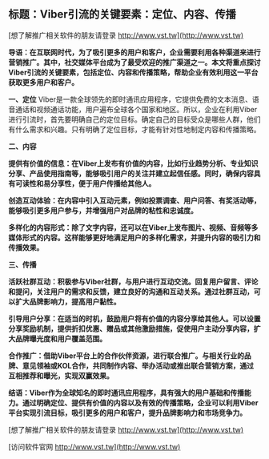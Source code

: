 ## **标题：Viber引流的关键要素：定位、内容、传播**

[想了解推广相关软件的朋友请登录 http://www.vst.tw](http://www.vst.tw)

**导语：在互联网时代，为了吸引更多的用户和客户，企业需要利用各种渠道来进行营销推广。其中，社交媒体平台成为了最受欢迎的推广渠道之一。本文将重点探讨Viber引流的关键要素，包括定位、内容和传播策略，帮助企业有效利用这一平台获取更多用户和客户。**

**一、定位**
Viber是一款全球领先的即时通讯应用程序，它提供免费的文本消息、语音通话和视频通话功能，用户遍布全球各个国家和地区。所以，企业在利用Viber进行引流时，首先要明确自己的定位目标。确定自己的目标受众是哪些人群，他们有什么需求和兴趣。只有明确了定位目标，才能有针对性地制定内容和传播策略。

**二、内容**

**提供有价值的信息：在Viber上发布有价值的内容，比如行业趋势分析、专业知识分享、产品使用指南等，能够吸引用户的关注并建立起信任感。同时，确保内容具有可读性和易分享性，便于用户传播给其他人。**

**创造互动体验：在内容中引入互动元素，例如投票调查、用户问答、有奖活动等，能够吸引更多用户参与，并增强用户对品牌的粘性和忠诚度。**

**多样化的内容形式：除了文字内容，还可以在Viber上发布图片、视频、音频等多媒体形式的内容。这样能够更好地满足用户的多样化需求，并提升内容的吸引力和传播效果。**

**三、传播**

**活跃社群互动：积极参与Viber社群，与用户进行互动交流。回复用户留言、评论和提问，关注用户的需求和反馈，建立良好的沟通和互动关系。通过社群互动，可以扩大品牌影响力，提高用户黏性。**

**引导用户分享：在适当的时机，鼓励用户将有价值的内容分享给其他人。可以设置分享奖励机制，提供折扣优惠、赠品或其他激励措施，促使用户主动分享内容，扩大品牌曝光度和用户覆盖范围。**

**合作推广：借助Viber平台上的合作伙伴资源，进行联合推广。与相关行业的品牌、意见领袖或KOL合作，共同制作内容、举办活动或推出联合营销方案，通过互相推荐和曝光，实现双赢效果。**

**结语：Viber作为全球知名的即时通讯应用程序，具有强大的用户基础和传播能力。通过明确定位、提供有价值的内容以及有效的传播策略，企业可以利用Viber平台实现引流目标，吸引更多的用户和客户，提升品牌影响力和市场竞争力。**

[想了解推广相关软件的朋友请登录 http://www.vst.tw](http://www.vst.tw)


[访问软件官网 http://www.vst.tw](http://www.vst.tw)
